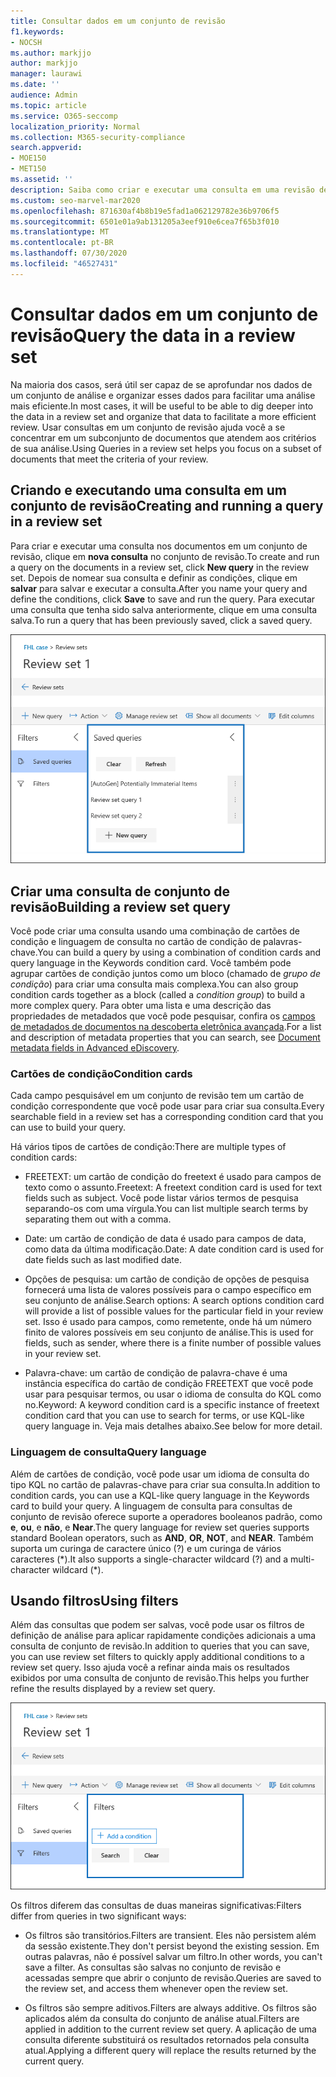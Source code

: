 ```yaml
---
title: Consultar dados em um conjunto de revisão
f1.keywords:
- NOCSH
ms.author: markjjo
author: markjjo
manager: laurawi
ms.date: ''
audience: Admin
ms.topic: article
ms.service: O365-seccomp
localization_priority: Normal
ms.collection: M365-security-compliance
search.appverid:
- MOE150
- MET150
ms.assetid: ''
description: Saiba como criar e executar uma consulta em uma revisão definida para organizar dados para uma análise mais eficiente em uma ocorrência de descoberta eletrônica avançada.
ms.custom: seo-marvel-mar2020
ms.openlocfilehash: 871630af4b8b19e5fad1a062129782e36b9706f5
ms.sourcegitcommit: 6501e01a9ab131205a3eef910e6cea7f65b3f010
ms.translationtype: MT
ms.contentlocale: pt-BR
ms.lasthandoff: 07/30/2020
ms.locfileid: "46527431"
---
```

# <a name="query-the-data-in-a-review-set"></a><span data-ttu-id="00c9e-103">Consultar dados em um conjunto de revisão</span><span class="sxs-lookup"><span data-stu-id="00c9e-103">Query the data in a review set</span></span>

<span data-ttu-id="00c9e-104">Na maioria dos casos, será útil ser capaz de se aprofundar nos dados de um conjunto de análise e organizar esses dados para facilitar uma análise mais eficiente.</span><span class="sxs-lookup"><span data-stu-id="00c9e-104">In most cases, it will be useful to be able to dig deeper into the data in a review set and organize that data to facilitate a more efficient review.</span></span> <span data-ttu-id="00c9e-105">Usar consultas em um conjunto de revisão ajuda você a se concentrar em um subconjunto de documentos que atendem aos critérios de sua análise.</span><span class="sxs-lookup"><span data-stu-id="00c9e-105">Using Queries in a review set helps you focus on a subset of documents that meet the criteria of your review.</span></span>

## <a name="creating-and-running-a-query-in-a-review-set"></a><span data-ttu-id="00c9e-106">Criando e executando uma consulta em um conjunto de revisão</span><span class="sxs-lookup"><span data-stu-id="00c9e-106">Creating and running a query in a review set</span></span>

<span data-ttu-id="00c9e-107">Para criar e executar uma consulta nos documentos em um conjunto de revisão, clique em **nova consulta** no conjunto de revisão.</span><span class="sxs-lookup"><span data-stu-id="00c9e-107">To create and run a query on the documents in a review set, click **New query** in the review set.</span></span> <span data-ttu-id="00c9e-108">Depois de nomear sua consulta e definir as condições, clique em **salvar** para salvar e executar a consulta.</span><span class="sxs-lookup"><span data-stu-id="00c9e-108">After you name your query and define the conditions, click **Save** to save and run the query.</span></span> <span data-ttu-id="00c9e-109">Para executar uma consulta que tenha sido salva anteriormente, clique em uma consulta salva.</span><span class="sxs-lookup"><span data-stu-id="00c9e-109">To run a query that has been previously saved, click a saved query.</span></span>

![Analisar consultas de definição](../media/AeDReviewSetQueries.png)

## <a name="building-a-review-set-query"></a><span data-ttu-id="00c9e-111">Criar uma consulta de conjunto de revisão</span><span class="sxs-lookup"><span data-stu-id="00c9e-111">Building a review set query</span></span>

<span data-ttu-id="00c9e-112">Você pode criar uma consulta usando uma combinação de cartões de condição e linguagem de consulta no cartão de condição de palavras-chave.</span><span class="sxs-lookup"><span data-stu-id="00c9e-112">You can build a query by using a combination of condition cards and query language in the Keywords condition card.</span></span> <span data-ttu-id="00c9e-113">Você também pode agrupar cartões de condição juntos como um bloco (chamado de *grupo de condição*) para criar uma consulta mais complexa.</span><span class="sxs-lookup"><span data-stu-id="00c9e-113">You can also group condition cards together as a block (called a *condition group*) to build a more complex query.</span></span> <span data-ttu-id="00c9e-114">Para obter uma lista e uma descrição das propriedades de metadados que você pode pesquisar, confira os [campos de metadados de documentos na descoberta eletrônica avançada](document-metadata-fields-in-Advanced-eDiscovery.md).</span><span class="sxs-lookup"><span data-stu-id="00c9e-114">For a list and description of metadata properties that you can search, see [Document metadata fields in Advanced eDiscovery](document-metadata-fields-in-Advanced-eDiscovery.md).</span></span>

### <a name="condition-cards"></a><span data-ttu-id="00c9e-115">Cartões de condição</span><span class="sxs-lookup"><span data-stu-id="00c9e-115">Condition cards</span></span>

<span data-ttu-id="00c9e-116">Cada campo pesquisável em um conjunto de revisão tem um cartão de condição correspondente que você pode usar para criar sua consulta.</span><span class="sxs-lookup"><span data-stu-id="00c9e-116">Every searchable field in a review set has a corresponding condition card that you can use to build your query.</span></span>

<span data-ttu-id="00c9e-117">Há vários tipos de cartões de condição:</span><span class="sxs-lookup"><span data-stu-id="00c9e-117">There are multiple types of condition cards:</span></span>

- <span data-ttu-id="00c9e-118">FREETEXT: um cartão de condição do freetext é usado para campos de texto como o assunto.</span><span class="sxs-lookup"><span data-stu-id="00c9e-118">Freetext: A freetext condition card is used for text fields such as subject.</span></span> <span data-ttu-id="00c9e-119">Você pode listar vários termos de pesquisa separando-os com uma vírgula.</span><span class="sxs-lookup"><span data-stu-id="00c9e-119">You can list multiple search terms by separating them out with a comma.</span></span>

- <span data-ttu-id="00c9e-120">Date: um cartão de condição de data é usado para campos de data, como data da última modificação.</span><span class="sxs-lookup"><span data-stu-id="00c9e-120">Date: A date condition card is used for date fields such as last modified date.</span></span>

- <span data-ttu-id="00c9e-121">Opções de pesquisa: um cartão de condição de opções de pesquisa fornecerá uma lista de valores possíveis para o campo específico em seu conjunto de análise.</span><span class="sxs-lookup"><span data-stu-id="00c9e-121">Search options: A search options condition card will provide a list of possible values for the particular field in your review set.</span></span> <span data-ttu-id="00c9e-122">Isso é usado para campos, como remetente, onde há um número finito de valores possíveis em seu conjunto de análise.</span><span class="sxs-lookup"><span data-stu-id="00c9e-122">This is used for fields, such as sender, where there is a finite number of possible values in your review set.</span></span>

- <span data-ttu-id="00c9e-123">Palavra-chave: um cartão de condição de palavra-chave é uma instância específica do cartão de condição FREETEXT que você pode usar para pesquisar termos, ou usar o idioma de consulta do KQL como no.</span><span class="sxs-lookup"><span data-stu-id="00c9e-123">Keyword: A keyword condition card is a specific instance of freetext condition card that you can use to search for terms, or use KQL-like query language in.</span></span> <span data-ttu-id="00c9e-124">Veja mais detalhes abaixo.</span><span class="sxs-lookup"><span data-stu-id="00c9e-124">See below for more detail.</span></span>

### <a name="query-language"></a><span data-ttu-id="00c9e-125">Linguagem de consulta</span><span class="sxs-lookup"><span data-stu-id="00c9e-125">Query language</span></span>

<span data-ttu-id="00c9e-126">Além de cartões de condição, você pode usar um idioma de consulta do tipo KQL no cartão de palavras-chave para criar sua consulta.</span><span class="sxs-lookup"><span data-stu-id="00c9e-126">In addition to condition cards, you can use a KQL-like query language in the Keywords card to build your query.</span></span> <span data-ttu-id="00c9e-127">A linguagem de consulta para consultas de conjunto de revisão oferece suporte a operadores booleanos padrão, como **e**, **ou**, e **não**, e **Near**.</span><span class="sxs-lookup"><span data-stu-id="00c9e-127">The query language for review set queries supports standard Boolean operators, such as **AND**, **OR**, **NOT**, and **NEAR**.</span></span> <span data-ttu-id="00c9e-128">Também suporta um curinga de caractere único (?) e um curinga de vários caracteres (\*).</span><span class="sxs-lookup"><span data-stu-id="00c9e-128">It also supports a single-character wildcard (?) and a multi-character wildcard (\*).</span></span>

## <a name="using-filters"></a><span data-ttu-id="00c9e-129">Usando filtros</span><span class="sxs-lookup"><span data-stu-id="00c9e-129">Using filters</span></span>

<span data-ttu-id="00c9e-130">Além das consultas que podem ser salvas, você pode usar os filtros de definição de análise para aplicar rapidamente condições adicionais a uma consulta de conjunto de revisão.</span><span class="sxs-lookup"><span data-stu-id="00c9e-130">In addition to queries that you can save, you can use review set filters to quickly apply additional conditions to a review set query.</span></span> <span data-ttu-id="00c9e-131">Isso ajuda você a refinar ainda mais os resultados exibidos por uma consulta de conjunto de revisão.</span><span class="sxs-lookup"><span data-stu-id="00c9e-131">This helps you further refine the results displayed by a review set query.</span></span>

![Examinar filtros de conjunto](../media/AeDReviewSetFilters.png)

<span data-ttu-id="00c9e-133">Os filtros diferem das consultas de duas maneiras significativas:</span><span class="sxs-lookup"><span data-stu-id="00c9e-133">Filters differ from queries in two significant ways:</span></span>

- <span data-ttu-id="00c9e-134">Os filtros são transitórios.</span><span class="sxs-lookup"><span data-stu-id="00c9e-134">Filters are transient.</span></span> <span data-ttu-id="00c9e-135">Eles não persistem além da sessão existente.</span><span class="sxs-lookup"><span data-stu-id="00c9e-135">They don't persist beyond the existing session.</span></span> <span data-ttu-id="00c9e-136">Em outras palavras, não é possível salvar um filtro.</span><span class="sxs-lookup"><span data-stu-id="00c9e-136">In other words, you can't save a filter.</span></span> <span data-ttu-id="00c9e-137">As consultas são salvas no conjunto de revisão e acessadas sempre que abrir o conjunto de revisão.</span><span class="sxs-lookup"><span data-stu-id="00c9e-137">Queries are saved to the review set, and access them whenever open the review set.</span></span>

- <span data-ttu-id="00c9e-138">Os filtros são sempre aditivos.</span><span class="sxs-lookup"><span data-stu-id="00c9e-138">Filters are always additive.</span></span> <span data-ttu-id="00c9e-139">Os filtros são aplicados além da consulta do conjunto de análise atual.</span><span class="sxs-lookup"><span data-stu-id="00c9e-139">Filters are applied in addition to the current review set query.</span></span> <span data-ttu-id="00c9e-140">A aplicação de uma consulta diferente substituirá os resultados retornados pela consulta atual.</span><span class="sxs-lookup"><span data-stu-id="00c9e-140">Applying a different query will replace the results returned by the current query.</span></span>
